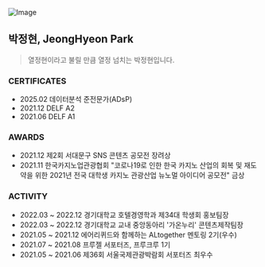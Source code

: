 ![Image](https://github.com/user-attachments/assets/aefe0ab6-f8b9-48b1-8b00-905c0a48fa0b)

## 박정현, JeongHyeon Park
> 열정현이라고 불릴 만큼 열정 넘치는 박정현입니다.

### CERTIFICATES
- 2025.02 데이터분석 준전문가(ADsP)
- 2021.12 DELF A2
- 2021.06 DELF A1

### AWARDS
- 2021.12 제2회 서대문구 SNS 콘텐츠 공모전 장려상
- 2021.11 한국카지노업관광협회 "코로나19로 인한 한국 카지노 산업의 회복 및 재도약을 위한 2021년 전국 대학생 카지노 관광산업 뉴노멀 아이디어 공모전" 금상

### ACTIVITY
- 2022.03 ~ 2022.12 경기대학교 호텔경영학과 제34대 학생회 홍보팀장
- 2022.03 ~ 2022.12 경기대학교 교내 중앙동아리 '가온누리' 콘텐츠제작팀장
- 2021.05 ~ 2021.12 에어리퀴드와 함께하는 ALtogether 멘토링 2기(우수)
- 2021.07 ~ 2021.08 프루젤 서포터즈, 프루크루 1기
- 2021.05 ~ 2021.06 제36회 서울국제관광박람회 서포터즈 최우수
